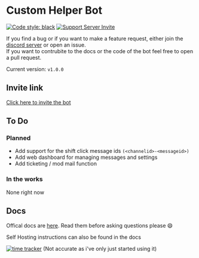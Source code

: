 # Custom Helper Bot

[![Code style: black](https://img.shields.io/badge/code%20style-black-000000.svg)](https://github.com/psf/black)
[![Support Server Invite](https://discord.com/api/guilds/742373263593963614/embed.png)](https://discord.gg/xFZu29t)

If you find a bug or if you want to make a feature request, either join the [discord server](https://discord.gg/xFZu29t) or open an issue.  
If you want to contrubite to the docs or the code of the bot feel free to open a pull request.

Current version: `v1.0.0`

## Invite link

[Click here to invite the bot](https://discord.com/api/oauth2/authorize?client_id=735395698278924359&permissions=388176&scope=bot)

## To Do

### Planned

- Add support for the shift click message ids `(<channelid>-<messageid>)`
- Add web dashboard for managing messages and settings
- Add ticketing / mod mail function

### In the works

None right now

## Docs

Offical docs are [here](https://anothercat1259.gitbook.io/message-bot/). Read them before asking questions please :smile:

Self Hosting instructions can also be found in the docs

[![time tracker](https://wakatime.com/badge/github/AnotherCat/message-bot.svg)](https://wakatime.com/badge/github/AnotherCat/message-bot)
(Not accurate as i've only just started using it)

